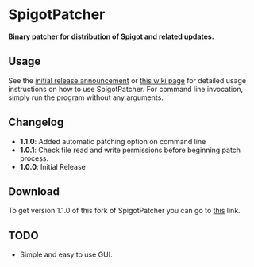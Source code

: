 SpigotPatcher
=============

**Binary patcher for distribution of Spigot and related updates.**

Usage
-----
See the [initial release announcement](http://www.spigotmc.org/threads/29091/) or [this wiki page](http://www.spigotmc.org/wiki/spigot-patcher/) for detailed usage instructions on how to use SpigotPatcher. For command line invocation, simply run the program without any arguments.

Changelog
---------

* **1.1.0**: Added automatic patching option on command line
* **1.0.1**: Check file read and write permissions before beginning patch process. 
* **1.0.0**: Initial Release

Download
--------
To get version 1.1.0 of this fork of SpigotPatcher you can go to [this](https://www.dropbox.com/s/baa4jt65cs0p5yv/SpigotPatcher.jar?dl=1) link.

TODO
----
* Simple and easy to use GUI.
